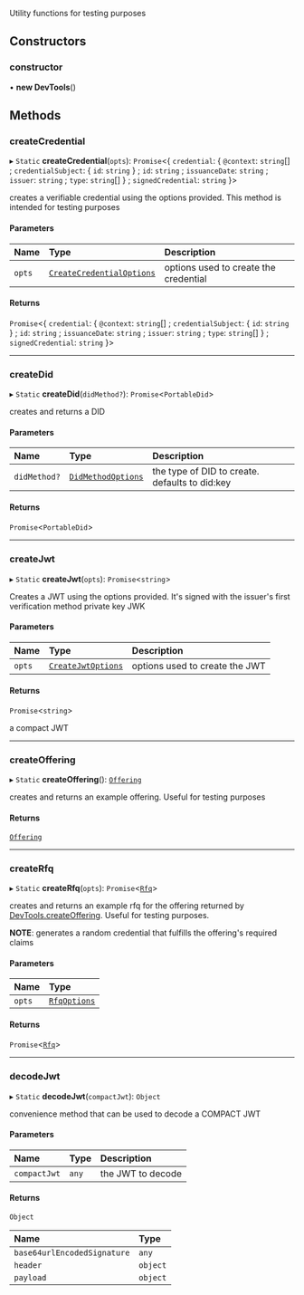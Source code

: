 Utility functions for testing purposes

## Constructors

### constructor

• **new DevTools**()

## Methods

### createCredential

▸ `Static` **createCredential**(`opts`): `Promise`<{ `credential`: { `@context`: `string`[] ; `credentialSubject`: { `id`: `string`  } ; `id`: `string` ; `issuanceDate`: `string` ; `issuer`: `string` ; `type`: `string`[]  } ; `signedCredential`: `string`  }\>

creates a verifiable credential using the options provided. This method is intended for testing purposes

#### Parameters

| Name | Type | Description |
| :------ | :------ | :------ |
| `opts` | [`CreateCredentialOptions`](../index.md#createcredentialoptions) | options used to create the credential |

#### Returns

`Promise`<{ `credential`: { `@context`: `string`[] ; `credentialSubject`: { `id`: `string`  } ; `id`: `string` ; `issuanceDate`: `string` ; `issuer`: `string` ; `type`: `string`[]  } ; `signedCredential`: `string`  }\>

___

### createDid

▸ `Static` **createDid**(`didMethod?`): `Promise`<`PortableDid`\>

creates and returns a DID

#### Parameters

| Name | Type | Description |
| :------ | :------ | :------ |
| `didMethod?` | [`DidMethodOptions`](../index.md#didmethodoptions) | the type of DID to create. defaults to did:key |

#### Returns

`Promise`<`PortableDid`\>

___

### createJwt

▸ `Static` **createJwt**(`opts`): `Promise`<`string`\>

Creates a JWT using the options provided.
It's signed with the issuer's first verification method private key JWK

#### Parameters

| Name | Type | Description |
| :------ | :------ | :------ |
| `opts` | [`CreateJwtOptions`](../index.md#createjwtoptions) | options used to create the JWT |

#### Returns

`Promise`<`string`\>

a compact JWT

___

### createOffering

▸ `Static` **createOffering**(): [`Offering`](Offering.md)

creates and returns an example offering. Useful for testing purposes

#### Returns

[`Offering`](Offering.md)

___

### createRfq

▸ `Static` **createRfq**(`opts`): `Promise`<[`Rfq`](Rfq.md)\>

creates and returns an example rfq for the offering returned by [DevTools.createOffering](DevTools.md#createoffering).
Useful for testing purposes.

**NOTE**: generates a random credential that fulfills the offering's required claims

#### Parameters

| Name | Type |
| :------ | :------ |
| `opts` | [`RfqOptions`](../index.md#rfqoptions) |

#### Returns

`Promise`<[`Rfq`](Rfq.md)\>

___

### decodeJwt

▸ `Static` **decodeJwt**(`compactJwt`): `Object`

convenience method that can be used to decode a COMPACT JWT

#### Parameters

| Name | Type | Description |
| :------ | :------ | :------ |
| `compactJwt` | `any` | the JWT to decode |

#### Returns

`Object`

| Name | Type |
| :------ | :------ |
| `base64urlEncodedSignature` | `any` |
| `header` | `object` |
| `payload` | `object` |
